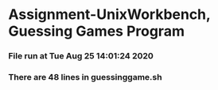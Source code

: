 # Assignment-UnixWorkbench, Guessing Games Program
### File run at Tue Aug 25 14:01:24 2020

### There are 48 lines in guessinggame.sh

